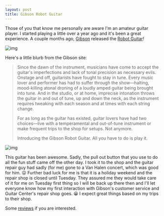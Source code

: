 ```yaml
---
layout: post
title: Gibson Robot Guitar
---
```


Those of you that know me personally are aware I'm an amateur guitar player. I started playing a little over a year ago and it's been a great experience. A couple months ago, [Gibson](gibson.com) released the [Robot Guitar](gibson.com/robotguitar)! 

![img](http://www.exclaim.ca/images/up-robotguitar_lrg.jpg)

Here's a little blurb from the Gibson site:

> Since the dawn of the instrument, musicians have come to accept the guitar's imperfections and lack of tonal precision as necessary evils. Onstage and off, guitarists have fought to stay in tune. Every music lover and performer has had to suffer through the show—halting, mood-killing atonal droning of a loudly amped guitar being brought into tune. And in the studio, or at home, imprecise intonation throws the guitar in and out of tune, up and down the neck, as the instrument requires tweaking with each season and at times with each string change. 
> 
> For as long as the guitar has existed, guitar lovers have had two choices—live with a temperamental and out-of-tune instrument or make frequent trips to the shop for setups. Not anymore. 
> 
> Introducing the Gibson Robot Guitar. All you have to do is play it.

![img](http://www.gibson.com/robotguitar/images/story_1.jpg)

This guitar has been awesome. Sadly, the pull out button that you use to do all the fun stuff came off the other day. I took it to the shop and the guitar repair guy had sadly (for me) gone to a Van Halen concert, which was good for him. 😛 Further bad luck for me is that it is a holiday weekend and the repair shop is closed until Tuesday. They assured me they would take care of it for me on Tuesday first thing so I will be back up there then and I'll let everyone know how my first interaction with Gibson's customer service and Guitar Center's repair shop goes. 😀 I expect great things based on my trips to their shop.

 Some [reviews](http://www.google.com/search?q=gibson+robot+guitar+%22reviews%22) if you are interested. 